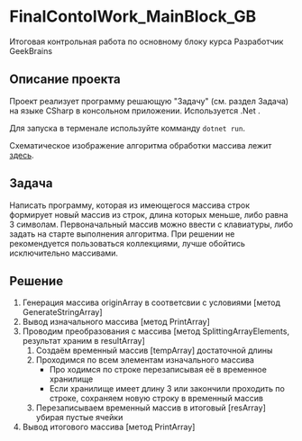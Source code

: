 # FinalContolWork_MainBlock_GB
 Итоговая контрольная работа по основному блоку курса Разработчик GeekBrains

## Описание проекта
Проект реализует программу решающую "Задачу" (см. раздел Задача) на языке CSharp в консольном приложении.
Используется .Net .

Для запуска в терменале используйте комманду ```dotnet run```.

Схематическое изображение алгоритма обработки массива лежит [здесь]().

## Задача
Написать программу, которая из имеющегося массива строк формирует новый массив из строк, длина которых меньше, либо равна 3 символам. Первоначальный массив можно ввести с клавиатуры, либо задать на старте выполнения алгоритма. При решении не рекомендуется пользоваться коллекциями, лучше обойтись исключительно массивами.

## Решение
1. Генерация массива originArray в соответсвии с условиями [метод GenerateStringArray]
2. Вывод изначального массива [метод PrintArray]
3. Проводим преобразования с массива [метод SplittingArrayElements, результат храним в resultArray]
    1. Создаём временный массив [tempArray] достаточной длины
    2. Проходимся по всем элементам изначального массива
        - Про ходимся по строке перезаписывая её в временное хранилище
        - Если хранилище имеет длину 3 или закончили проходить по строке, сохраняем новую строку в временный массив
    3. Перезаписываем временный массив в итоговый [resArray] убирая пустые ячейки
4. Вывод итогового массива [метод PrintArray]
